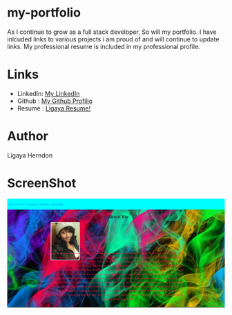 # my-portfolio
As I continue to grow as a full stack developer, So will my portfolio. I have inlcuded links to various projects i am proud of and will continue to update links. My professional resume is included in my professional profile. 

# Links 
<ul>
  <li>
 LinkedIn: <a href= "https://www.linkedin.com/in/ligaya-herndon-phb9881b9/" target="_blank">My LinkedIn</a>
 </li>
 <li>
 Github : <a href= "https://github.com/ligaya96/my-portfolio"  target="_blank">My Github Profilio</a>
 </li>
 <li>
 Resume : <a href="https://docs.google.com/document/d/e/2PACX-1vR24OG8mhziDC_sKqI7FsoV3uJpG12VewiwIDL1sYATd64uZpuM4VuS1GTVn3EdP-tGtYdhNsV8c2nQ/pub?embedded=true" target="_blank">Ligaya Resume!</a>
  </li>
</ul>

# Author
Ligaya Herndon 
# ScreenShot
<img src = "./images/aboutme.png" alt="aboutmescreenshot">
